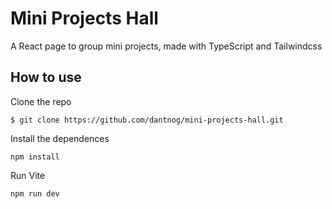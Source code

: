 # Mini Projects Hall

A React page to group mini projects, made with TypeScript and Tailwindcss

## How to use

Clone the repo
```
$ git clone https://github.com/dantnog/mini-projects-hall.git
```

Install the dependences
```
npm install
```

Run Vite
```
npm run dev
```
